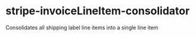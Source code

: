 # stripe-invoiceLineItem-consolidator
Consolidates all shipping label line items into a single line item
